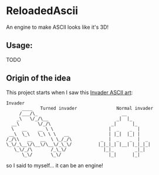 # ReloadedAscii
An engine to make ASCII looks like it's 3D!

## Usage:
TODO

## Origin of the idea
This project starts when I saw this [Invader ASCII art](https://www.asciiart.eu/video-games/other):
```
Invader
      ____   Turned invader               Normal invader
     /___/\_                                __
    _\   \/_/\__                          _|  |_
  __\       \/_/\                       _|      |_
  \   __    __ \ \                     |  _    _  |
 __\  \_\   \_\ \ \   __               | |_|  |_| |
/_/\\   __   __  \ \_/_/\           _  |  _    _  |  _
\_\/_\__\/\__\/\__\/_\_\/          |_|_|_| |__| |_|_|_|
   \_\/_/\       /_\_\/              |_|_        _|_|
      \_\/       \_\/                  |_|      |_|
```
so I said to myself... it can be an engine!
